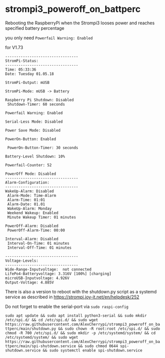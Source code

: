 # strompi3_poweroff_on_battperc
Rebooting the RaspberryPi when the Strompi3 looses power and reaches specified battery percentage

you only need ``` Powerfail Warning: Enabled ```

for V1.73

```
---------------------------------
StromPi-Status:
---------------------------------
Time: 05:33:36
Date: Tuesday 01.05.18

StromPi-Output: mUSB

StromPi-Mode: mUSB -> Battery

Raspberry Pi Shutdown: Disabled
 Shutdown-Timer: 60 seconds

Powerfail Warning: Enabled

Serial-Less Mode: Disabled

Power Save Mode: Disabled

PowerOn-Button: Enabled

 PowerOn-Button-Timer: 30 seconds

Battery-Level Shutdown: 10%

Powerfail-Counter: 52

PowerOff Mode: Disabled
---------------------------------
Alarm-Configuration:
---------------------------------
WakeUp-Alarm: Disabled
 Alarm-Mode: Time-Alarm
 Alarm-Time: 01:01
 Alarm-Date: 01.01
 WakeUp-Alarm: Monday
 Weekend Wakeup: Enabled
 Minute Wakeup Timer: 01 minutes

PowerOff-Alarm: Disabled
 PowerOff-Alarm-Time: 00:00

Interval-Alarm: Disabled
 Interval-On-Time: 01 minutes
 Interval-Off-Time: 01 minutes

---------------------------------
Voltage-Levels:
---------------------------------
Wide-Range-Inputvoltage:  not connected
LifePo4-Batteryvoltage: 3.316V [100%] [charging]
microUSB-Inputvoltage: 4.926V
Output-Voltage: 4.885V
```

There is also a version to reboot with the shutdown.py script as a systemd service as described in https://strompi.joy-it.net/en/helpdesk/252

Do not forget to enable the serial-port via ```sudo raspi-config```

``` sudo apt update && sudo apt install python3-serial && sudo mkdir /etc/spi.d/ && cd /etc/spi.d/ && sudo wget https://raw.githubusercontent.com/AlexCherrypi/strompi3_poweroff_on_battperc/main/shutdown.py && sudo chown -R root:root /etc/spi.d/ && sudo chmod -R 700 /etc/spi.d/ && sudo mkdir -p /etc/systemd/system/ && cd /etc/systemd/system/ && sudo wget https://raw.githubusercontent.com/AlexCherrypi/strompi3_poweroff_on_battperc/main/spi-shutdown.service && sudo chmod 0644 spi-shutdown.service && sudo systemctl enable spi-shutdown.service ```
